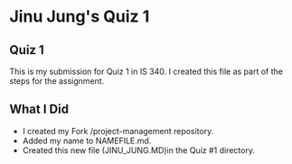 # Jinu Jung's Quiz 1 

## Quiz 1
This is my submission for Quiz 1 in IS 340.
I created this file as part of the steps for the assignment.

## What I Did
- I created my Fork /project-management repository.
- Added my name to NAMEFILE.md.
- Created this new file (JINU_JUNG.MD)in the Quiz #1 directory.
